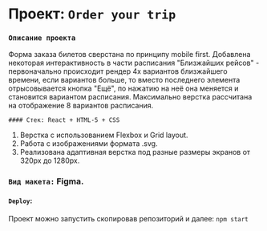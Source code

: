 # Проект: `Order your trip`

### `Описание проекта`
Форма заказа билетов сверстана по принципу mobile first.
Добавлена некоторая интерактивность в части расписания "Близжайших рейсов" - первоначально происходит рендер 4х вариантов близжайшего времени, если вариантов больше, то вместо последнего элемента отрысовывается кнопка "Ещё", по нажатию на неё она меняется и становится вариантом расписания. 
Максимально верстка рассчитана на  отображение 8 вариантов расписания.

`#### Стек: React + HTML-5 + CSS`
1. Верстка с использованием Flexbox и Grid layout.
2. Работа с изображениями формата .svg.
3. Реализована адаптивная верстка под разные размеры экранов от 320px до 1280px.

### `Вид макета:` Figma.

#### `Deploy`:
Проект можно запустить скопировав репозиторий и далее: `npm start`
